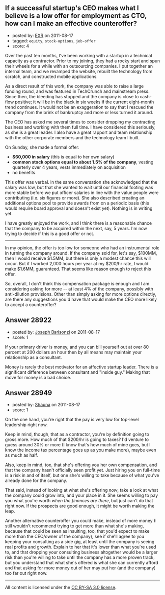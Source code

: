 ## If a successful startup's CEO makes what I believe is a low offer for employment as CTO, how can I make an effective counteroffer?

- posted by: [EXR](https://stackexchange.com/users/-1/12737-exr) on 2011-08-17
- tagged: `equity`, `stock-options`, `job-offer`
- score: 4

Over the past ten months, I've been working with a startup in a technical capacity as a contractor. Prior to my joining, they had a rocky start and spun their wheels for a while with an outsourcing companies. I put together an internal team, and we revamped the website, rebuilt the technology from scratch, and constructed mobile applications.

As a direct result of this work, the company was able to raise a large funding round, and was featured in TechCrunch and mainstream press. Since then, the bleeding has stopped and the company is close to cash-flow positive; it will be in the black in six weeks if the current eight-month trend continues. It would not be an exaggeration to say that I rescued the company from the brink of bankruptcy and more or less turned it around.

The CEO has asked me several times to consider dropping my contracting business and working with them full time. I have considered this seriously, as she is a great leader. I also have a great rapport and team relationship with the other corporate members and the technology team I built.

On Sunday, she made a formal offer:

 * **$60,000 in salary** (this is equal to her own salary)
 * **common stock options equal to about 1.5% of the company**, vesting quarterly over 4 years, vests immediately on acquisition
 * no benefits

This offer was verbal. In the same conversation she acknowledged that the salary was low, but that she wanted to wait until our financial footing was more stable before we put officer salaries in line with the value people were contributing (i.e. six figures or more). She also described creating an additional options pool to provide awards from on a periodic basis (this would require board approval and doesn't exist yet). Nothing is in writing yet.

I have greatly enjoyed the work, and I think there is a reasonable chance that the company to be acquired within the next, say, 5 years. I'm now trying to decide if this is a good offer or not.

<hr/>

In my opinion, the offer is too low for someone who had an instrumental role in turning the company around. If the company sold for, let's say, $100MM, then I would receive $1.5MM, but there is only a modest chance this will occur. But if I worked 2,000 hours per year at my $200/hr rate, I would make $1.6MM, guaranteed. That seems like reason enough to reject this offer.

So, overall, I don't think this compensation package is enough and I am considering asking for more -- at least 4% of the company, possibly with anti-dilution provisions. Other than simply asking for more options directly, are there any suggestions you'd have that would make the CEO more likely to accept a counteroffer?


## Answer 28922

- posted by: [Joseph Barisonzi](https://stackexchange.com/users/-1/8791-joseph-barisonzi) on 2011-08-17
- score: 1

If your primary driver is money, and you can bill yourself out at over 80 percent at 200 dollars an hour then by all means may maintain your relationship as a consultant.

Money is rarely the best motivator for an affective startup leader. There is a significant difference between consultant and "inside guy."  Making that move for money is a bad choice. 


## Answer 28949

- posted by: [Shauna](https://stackexchange.com/users/-1/11273-shauna) on 2011-08-17
- score: 1

On the one hand, you're right that the pay is very low for top-level leadership right now. 

Keep in mind, though, that as a contractor, you're by definition going to gross more. How much of that $200/hr is going to taxes? I'd venture to guess around 30% or more (I know that's how much of mine goes, but I know the income tax percentage goes up as you make more), maybe even as much as half.

Also, keep in mind, too, that she's offering you her own compensation, and that the company hasn't officially seen profit yet. Just hiring you on full-time is a risk in and of itself, but one she's willing to take because of what you've already done for the company.

That said, instead of looking at what she's offering *now*, take a look at what the company could grow into, and your place in it. She seems willing to pay you what you're worth *when the finances are there*, but just can't do that right now. If the prospects are good enough, it might be worth making the leap.

Another alternative counteroffer you could make, instead of more money (I still wouldn't recommend trying to get more than what she's making, because that could be seen as insulting, too, that you'd expect to make more than the CEO/owner of the company), see if she'll agree to you keeping your consulting as a side gig, at least until the company is seeing real profits and growth. Explain to her that it's lower than what you're used to, and that dropping your consulting business altogether would be a larger risk than you're willing to take until the company has a more proven track, but you understand that what she's offered is what she can currently afford and that asking for more money out of her may put her (and the company) too far out right now.



---

All content is licensed under the [CC BY-SA 3.0 license](https://creativecommons.org/licenses/by-sa/3.0/).

